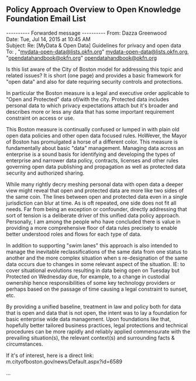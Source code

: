 ## Policy Approach Overview to Open Knowledge Foundation Email List


---------- Forwarded message ----------
From: Dazza Greenwood <xxx>   
Date: Tue, Jul 14, 2015 at 10:45 AM    
Subject: Re: [MyData & Open Data] Guidelines for privacy and open data    
To: <xxx>, "mydata-open-data@lists.okfn.org" <mydata-open-data@lists.okfn.org>, "opendatahandbook@okfn.org" <opendatahandbook@okfn.org>


Is this list aware of the City of Boston model for addressing this topic and related issues?  It is short (one page) and provides a basic framework for "open data" and also for date requiring security controls and protections. 

In particular the Boston measure is a legal and executive order applicable to "Open and Protected" data of/with the city.  Protected data includes personal data to which privacy expectations attach but it's broader and describes more or less any data that has some important requirement constraint on access or use. 

This Boston measure is continually confused or lumped in with plain old open data policies and other open data focused rules.  HoWever, the Mayor of Boston has promulgated a horse of a different color.  This measure is fundamentally about basic "data" management.  Managing data across an enterprise is a sound basis for identifying and developing the types of enterprise and narrower data policy, contracts, licenses and other rules governing open data publishing and propagation as well as protected data security and authorized sharing. 

While many rightly decry meshing personal data with open data a deeper view might reveal that open and protected data are more like two sides of the same coin. The lines between open and protected data even in a single jurisdiction can blur at time. As is oft repeated, one side does not fit all needs. Far from being an exception or confounder, directly addressing that sort of tension is a deliberate driver of this unified data policy approach.  Personally, I am among the people who have concluded there is value in providing a more comprehensive floor of data rules precisely to enable better understood roles and flows for each type of data. 

In addition to supporting "swim lanes" this approach is also intended to manage the inevitable reclassifications of the same data from one status to another and the more complex situation when s re-designation of the same data occurs due to changes in some relevant aspect of the situation. IE: to cover situational evolutions resulting in data being open on Tuesday but Protected on Wednesday due, for example, to a change in custodial ownership hence responsibilities of some key technology providers or perhaps based on the passage of time causing a legal constraint to sunset, etc. 

By providing a unified baseline, treatment in law and policy both for data that is open and data that is not open, the intent was to lay a foundation for basic enterprise wide data management. Upon foundations like that, hopefully better tailored business practices, legal protections and technical procedures can be more rapidly and reliably applied commensurate with the prevailing situation(s), the relevant context(s) and surrounding facts & circumstances. 

If it's of interest, here is a direct link: 
m.cityofboston.gov/news/Default.aspx?id=6589

...
